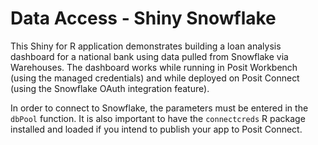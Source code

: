 # Data Access - Shiny Snowflake

This Shiny for R application demonstrates building a loan analysis dashboard for a national bank using data pulled from Snowflake via Warehouses. The dashboard works while running in Posit Workbench (using the managed credentials) and while deployed on Posit Connect (using the Snowflake OAuth integration feature).

In order to connect to Snowflake, the parameters must be entered in the `dbPool` function. It is also important to have the `connectcreds` R package installed and loaded if you intend to publish your app to Posit Connect.